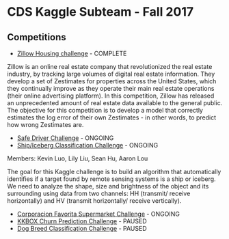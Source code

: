 # CDS Kaggle Subteam - Fall 2017

## Competitions

- [Zillow Housing challenge](./zillow) - COMPLETE

Zillow is an online real estate company that revolutionized the real estate industry, by tracking large volumes of digital real estate information. They develop a set of Zestimates for properties across the United States, which they continually improve as they operate their main real estate operations (their online advertising platform). In this competition, Zillow has released an unprecedented amount of real estate data available to the general public. The objective for this competition is to develop a model that correctly estimates the log error of their own Zestimates - in other words, to predict how wrong Zestimates are.
- [Safe Driver Challenge](./driver) - ONGOING
- [Ship/Iceberg Classification Challenge](./iceberg) - ONGOING

Members: Kevin Luo, Lily Liu, Sean Hu, Aaron Lou

The goal for this Kaggle challenge is to build an algorithm that automatically identifies if a target found by remote sensing systems is a ship or iceberg. We need to analyze the shape, size and brightness of the object and its surrounding using data from two channels: HH (transmit/ receive horizontally) and HV (transmit horizontally/ receive vertically).

- [Corporacion Favorita Supermarket Challenge](./market) - ONGOING
- [KKBOX Churn Prediction Challenge](./kkbox) - PAUSED
- [Dog Breed Classification Challenge](./dog) - PAUSED
